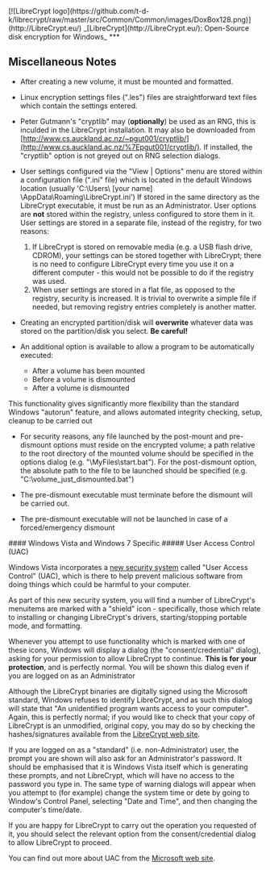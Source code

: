

<meta content="text/html; charset=UTF-8" http-equiv="Content-Type">
<meta name="keywords" content="disk encryption, security, transparent, AES, plausible deniability, virtual drive, Linux, MS Windows, portable, USB drive, partition">
<meta name="description" content="LibreCrypt: An Open-Source transparent encryption program for PCs. With this software, you can create one or more &quot;containers&quot; on your PC - which appear as disks, anything written to these disks is automatically encrypted before being stored on your hard drive.">

<meta name="author" content="Sarah Dean">
<meta name="copyright" content="Copyright 2004, 2005, 2006, 2007, 2008 Sarah Dean">


<TITLE>Miscellaneous Notes: PC Version Specific</TITLE>

<link href="https://raw.githubusercontent.com/t-d-k/librecrypt/master/docs/styles_common.css" rel="stylesheet" type="text/css">


<link rel="shortcut icon" href="https://github.com/t-d-k/librecrypt/raw/master/src/Common/Common/images/DoxBox.ico" type="image/x-icon">

<SPAN CLASS="master_link">
[![LibreCrypt logo](https://github.com/t-d-k/librecrypt/raw/master/src/Common/Common/images/DoxBox128.png)](http://LibreCrypt.eu/)
</SPAN>
<SPAN CLASS="master_title">
_[LibreCrypt](http://LibreCrypt.eu/): Open-Source disk encryption for Windows_
</SPAN>
***

      
            

## Miscellaneous Notes



* After creating a new volume, it must be mounted and formatted. 
* Linux encryption settings files (".les") files are straightforward text files which contain the settings entered.
* Peter Gutmann's "cryptlib" may (**optionally**) be used as an RNG, this is inculded in the LibreCrypt installation. It may also be downloaded from [http://www.cs.auckland.ac.nz/~pgut001/cryptlib/](http://www.cs.auckland.ac.nz/%7Epgut001/cryptlib/). 
If installed, the "cryptlib" option is not greyed out on RNG selection dialogs.
* User settings configured via the "View | Options" menu are stored within a configuration file (".ini" file) which is located in the default Windows location (usually 'C:\Users\ [your name] \AppData\Roaming\LibreCrypt.ini') If stored in the same directory as the LibreCrypt executable, it must be run as an Administrator. User options are **not** stored within the registry, unless configured to store them in it. User settings are stored in a separate file, instead of the registry, for two reasons:
   
    1. If LibreCrypt is stored on removable media (e.g. a USB flash drive, CDROM), your settings can be stored together with LibreCrypt; there is no need to configure LibreCrypt every time you use it on a different computer - this would not be possible to do if the registry was used.
    2. When user settings are stored in a flat file, as opposed to the registry, security is increased. It is trivial to overwrite a simple file if needed, but
removing registry entries completely is another matter.

* Creating an encrypted partition/disk will **overwrite** whatever data was stored on the partition/disk you select. **Be careful!**
* An additional option is available to allow a program to be automatically executed:
  
    * After a volume has been mounted
    * Before a volume is dismounted
    * After a volume is dismounted

This functionality gives significantly more flexibility than the standard Windows "autorun" feature, and allows automated integrity checking, setup, cleanup to be carried out

* For security reasons, any file launched by the post-mount and pre-dismount options must reside on the encrypted volume; a path relative to the root directory of the mounted volume should be specified in the options dialog (e.g. "\MyFiles\start.bat").
For the post-dismount option, the absolute path to the file to be launched should be specified (e.g. "C:\volume_just_dismounted.bat")

* The pre-dismount executable must terminate before the dismount will be carried out.
* The pre-dismount executable will not be launched in case of a forced/emergency dismount


<A NAME="level_4_heading_1">
#### Windows Vista and Windows 7 Specific
</A>
##### User Access Control (UAC)

Windows Vista incorporates a [new security system](http://www.microsoft.com/windows/products/windowsvista/features/details/useraccountcontrol.mspx) called "User Access Control" (UAC), which is there to help prevent malicious software from doing things which could be harmful to your computer.

As part of this new security system, you will find a number of LibreCrypt's menuitems are marked with a "shield" icon - specifically, those which
relate to installing or changing LibreCrypt's drivers, starting/stopping portable mode, and formatting.

Whenever you attempt to use functionality which is marked with one of these icons, Windows will display a dialog (the "consent/credential" dialog), asking for your permission to allow LibreCrypt to continue. **This is for your protection**, and is perfectly normal. You will be shown this dialog even if you are logged on as an Administrator

Although the LibreCrypt binaries are digitally signed using the Microsoft standard, Windows refuses to identify LibreCrypt, and as such this dialog will state that "An unidentified program wants access to your computer". Again, this is perfectly normal; if you would like to check that your copy of LibreCrypt is an unmodified, original copy, you may do so by checking the hashes/signatures available from the [LibreCrypt web site](http://LibreCrypt.eu/).

If you are logged on as a "standard" (i.e. non-Administrator) user, the prompt you are shown will also ask for an Administrator's password. It should be emphasised that it is Windows Vista itself which is generating these prompts, and not LibreCrypt, which will have no access to the password you type in. The same type of warning dialogs will  appear when you attempt to (for example) change the system time or dete by going to Window's Control Panel, selecting "Date and Time", and then changing the computer's time/date.

If you are happy for LibreCrypt to carry out the operation you requested of it, you should select the relevant option from the consent/credential dialog to allow LibreCrypt to proceed.

You can find out more about UAC from the [Microsoft web site](http://technet.microsoft.com/en-us/windowsvista/aa906022.aspx).



